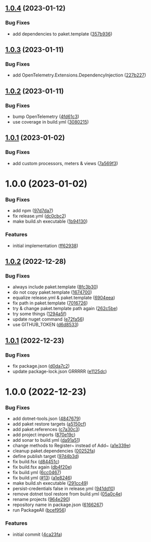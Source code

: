## [1.0.4](https://github.com/informatievlaanderen/basisregisters-opentelemetry/compare/v1.0.3...v1.0.4) (2023-01-12)


### Bug Fixes

* add dependencies to paket.template ([357b936](https://github.com/informatievlaanderen/basisregisters-opentelemetry/commit/357b9363a6b7e893ff9cb8886ac10b1d8ca2ba5a))

## [1.0.3](https://github.com/informatievlaanderen/basisregisters-opentelemetry/compare/v1.0.2...v1.0.3) (2023-01-11)


### Bug Fixes

* add OpenTelemetry.Extensions.DependencyInjection ([227b227](https://github.com/informatievlaanderen/basisregisters-opentelemetry/commit/227b22761966839a80b5d71a6ad4dc8a3dda66fb))

## [1.0.2](https://github.com/informatievlaanderen/basisregisters-opentelemetry/compare/v1.0.1...v1.0.2) (2023-01-11)


### Bug Fixes

* bump OpenTelemetry ([4fd61c3](https://github.com/informatievlaanderen/basisregisters-opentelemetry/commit/4fd61c32fd2c12e70a6493922922c9ec988ed609))
* use coverage in build.yml ([3080215](https://github.com/informatievlaanderen/basisregisters-opentelemetry/commit/308021567b87d8e98d83d79fcb273ee0dab21db7))

## [1.0.1](https://github.com/informatievlaanderen/basisregisters-opentelemetry/compare/v1.0.0...v1.0.1) (2023-01-02)


### Bug Fixes

* add custom processors, meters & views ([7a569f3](https://github.com/informatievlaanderen/basisregisters-opentelemetry/commit/7a569f35f966aa632aa0439c98a79c9319cdba88))

# 1.0.0 (2023-01-02)


### Bug Fixes

* add npm ([97d7da7](https://github.com/informatievlaanderen/basisregisters-opentelemetry/commit/97d7da70764fa5036f7a9242cbd53a0a64d01225))
* fix release.yml ([dc0cbc2](https://github.com/informatievlaanderen/basisregisters-opentelemetry/commit/dc0cbc2761f6df815bd99917481a580fed3e7e73))
* make build.sh executable ([1b94130](https://github.com/informatievlaanderen/basisregisters-opentelemetry/commit/1b9413060290cce6aa7a32558c99a2f47858a595))


### Features

* initial implementation ([ff62938](https://github.com/informatievlaanderen/basisregisters-opentelemetry/commit/ff62938fc063312e1c71a5d03e506244829c0ce7))

## [1.0.2](https://github.com/informatievlaanderen/basisregisters-dependencyinjection/compare/v1.0.1...v1.0.2) (2022-12-28)


### Bug Fixes

* always include paket.template ([8fc3b30](https://github.com/informatievlaanderen/basisregisters-dependencyinjection/commit/8fc3b30dcccba328e5e09ef696a630d46749f0e5))
* do not copy paket.template ([1674700](https://github.com/informatievlaanderen/basisregisters-dependencyinjection/commit/16747002ecd4babb6f09f64b6fbbb49c639912c3))
* equalize release.yml & paket.template ([6904eea](https://github.com/informatievlaanderen/basisregisters-dependencyinjection/commit/6904eea1bad0af71f465a75b4bcc97749c240507))
* fix path in paket.template ([7016726](https://github.com/informatievlaanderen/basisregisters-dependencyinjection/commit/70167263a84d42813430814060e46470c054c8d7))
* try & change paket.template path again ([262c5be](https://github.com/informatievlaanderen/basisregisters-dependencyinjection/commit/262c5bea5d208d7303b1ec82e00fa3ba6b774bf2))
* try some things ([1294a5f](https://github.com/informatievlaanderen/basisregisters-dependencyinjection/commit/1294a5ff793396832c67206c82d55c52da11c8a4))
* update nuget command ([e72fa56](https://github.com/informatievlaanderen/basisregisters-dependencyinjection/commit/e72fa56779fffecd7a22e1b30dbe32f22aac9420))
* use GITHUB_TOKEN ([d6d8533](https://github.com/informatievlaanderen/basisregisters-dependencyinjection/commit/d6d853365aa36c4c4b7c9b28459213add0769b5f))

## [1.0.1](https://github.com/informatievlaanderen/basisregisters-dependencyinjection/compare/v1.0.0...v1.0.1) (2022-12-23)


### Bug Fixes

* fix package.json ([d0da7c2](https://github.com/informatievlaanderen/basisregisters-dependencyinjection/commit/d0da7c25ca5f433945051206fdfd86e14b2c899c))
* update package-lock.json GRRRRR ([e1125dc](https://github.com/informatievlaanderen/basisregisters-dependencyinjection/commit/e1125dc788ed0e206af3f4418c6587533feb2481))

# 1.0.0 (2022-12-23)


### Bug Fixes

* add dotnet-tools.json ([4847679](https://github.com/informatievlaanderen/basisregisters-dependencyinjection/commit/4847679ebb907e2ba2ab76bd8bb4b9f351d069c5))
* add paket restore targets ([a5150cf](https://github.com/informatievlaanderen/basisregisters-dependencyinjection/commit/a5150cf28c89b6397364833a616a0d8a3d526df1))
* add paket.references ([c7a30c3](https://github.com/informatievlaanderen/basisregisters-dependencyinjection/commit/c7a30c30fbbe689ac38c71072e43aa3969cacad9))
* add project imports ([870e19c](https://github.com/informatievlaanderen/basisregisters-dependencyinjection/commit/870e19cc88e6479e2c1c23d294b96a3f65fdde82))
* add sonar to build.yml ([da91a51](https://github.com/informatievlaanderen/basisregisters-dependencyinjection/commit/da91a5100fbdf7892ab3ef0cb3242d76c062b8d4))
* change methods to Register~ instead of Add~ ([a1e339e](https://github.com/informatievlaanderen/basisregisters-dependencyinjection/commit/a1e339e8937046991b749457f3962cbf50e1cce5))
* cleanup paket.dependencies ([00252fa](https://github.com/informatievlaanderen/basisregisters-dependencyinjection/commit/00252fa3ba500af9ede97f3e6ac153d39a345abe))
* define publish target ([97d4b3d](https://github.com/informatievlaanderen/basisregisters-dependencyinjection/commit/97d4b3d689bbb2692353140168aab54d162ce308))
* fix build.fsx ([d84451c](https://github.com/informatievlaanderen/basisregisters-dependencyinjection/commit/d84451cc969c0a11f3e4337c28f45738d6eba655))
* fix build.fsx again ([db4f20e](https://github.com/informatievlaanderen/basisregisters-dependencyinjection/commit/db4f20e9bdd3e58ded1e59be5194594be6a8e9eb))
* fix build.yml ([6cc0467](https://github.com/informatievlaanderen/basisregisters-dependencyinjection/commit/6cc046770fe2ff95df65f47cdf59abb260eed68e))
* fix build.yml ([#13](https://github.com/informatievlaanderen/basisregisters-dependencyinjection/issues/13)) ([a1e8246](https://github.com/informatievlaanderen/basisregisters-dependencyinjection/commit/a1e82464de24d15e9cf1fdb773fadf3e0bf08e2f))
* make build.sh executable ([291cc49](https://github.com/informatievlaanderen/basisregisters-dependencyinjection/commit/291cc498d90184a3279b5f6b143844960cafe0c3))
* persist-credentials false in release.yml ([941dd10](https://github.com/informatievlaanderen/basisregisters-dependencyinjection/commit/941dd108b8081ccd18f41cc4108efb94b06f1d93))
* remove dotnet tool restore from build.yml ([05a0c4e](https://github.com/informatievlaanderen/basisregisters-dependencyinjection/commit/05a0c4ee092173c61aa6d197d6e32db4f20a18c1))
* rename projects ([964e290](https://github.com/informatievlaanderen/basisregisters-dependencyinjection/commit/964e290da592a35bfb75ac23be8bafb17eb272d9))
* repository name in package.json ([6166267](https://github.com/informatievlaanderen/basisregisters-dependencyinjection/commit/6166267ba915179ec432b2c2a53b44f1287f1911))
* run PackageAll ([bcef956](https://github.com/informatievlaanderen/basisregisters-dependencyinjection/commit/bcef95619f4d8ea48371c031be1ec55fc59575b4))


### Features

* initial commit ([4ca23fa](https://github.com/informatievlaanderen/basisregisters-dependencyinjection/commit/4ca23fa2ee8ba0ab8da4421d67b8da6e88dbdd1d))
